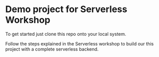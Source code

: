 # Demo project for Serverless Workshop

To get started just clone this repo onto your local system. 

Follow the steps explained in the Serverless workshop to build our this project with a complete serverless backend.
